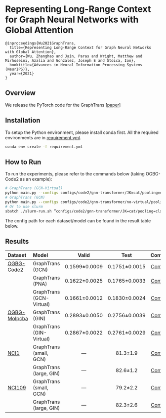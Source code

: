 # Representing Long-Range Context for Graph Neural Networks with Global Attention
```
@inproceedings{Wu2021GraphTrans,
  title={Representing Long-Range Context for Graph Neural Networks with Global Attention},
  author={Wu, Zhanghao and Jain, Paras and Wright, Matthew and Mirhoseini, Azalia and Gonzalez, Joseph E and Stoica, Ion},
  booktitle={Advances in Neural Information Processing Systems (NeurIPS)},
  year={2021}
}
```
## Overview
We release the PyTorch code for the GraphTrans [[paper](https://proceedings.neurips.cc//paper/2021/hash/6e67691b60ed3e4a55935261314dd534-Abstract.html)]

## Installation
To setup the Python environment, please install conda first. 
All the required environments are in [requirement.yml](./requirement.yml).
```bash
conda env create -f requirement.yml
```
## How to Run

To run the experiments, please refer to the commands below (taking OGBG-Code2 as an example):
```bash
# GraphTrans (GCN-Virtual)
python main.py --configs configs/code2/gnn-transformer/JK=cat/pooling=cls+norm_input.yml —runs 5
# GraphTrans (GCN)
python main.py --configs configs/code2/gnn-transformer/no-virtual/pooling=cls+norm_input.yml —runs 5
# Or to use slurm
sbatch ./slurm-run.sh ”configs/code2/gnn-transformer/JK=cat/pooling=cls+norm_input.yml —runs 5”
```
The config path for each dataset/model can be found in the result table below.
## Results
| Dataset | Model | Valid | Test | Config |
|:--|:--|:--:|:--:|:--:|
| [OGBG-Code2](https://ogb.stanford.edu/docs/leader_graphprop/#ogbg-code2) | GraphTrans (GCN) | 0.1599±0.0009 | 0.1751±0.0015 | [Config](configs/code2/gnn-transformer/no-virtual/pooling=cls+norm_input.yml) |
| | GraphTrans (PNA) | 0.1622±0.0025 | 0.1765±0.0033 | [Config](configs/code2/pna-transformer/pooling=cls+norm_input.yml) |
| | GraphTrans (GCN-Virtual) | 0.1661±0.0012 | 0.1830±0.0024 | [Config](configs/code2/gnn-transformer/JK=cat/pooling=cls+norm_input.yml) |
| [OGBG-Molpcba](https://ogb.stanford.edu/docs/leader_graphprop/#ogbg-molpcba) | GraphTrans (GIN) | 0.2893±0.0050 | 0.2756±0.0039 | [Config](configs/molpcba/gnn-transformer/no-virtual/JK=cat/pooling=cls+gin+norm_input.yml) |
| | GraphTrans (GIN-Virtual) | 0.2867±0.0022 | 0.2761±0.0029 | [Config](configs/molpcba/gnn-transformer/JK=cat/pooling=cls+gin+norm_input.yml) |
| [NCI1](https://ls11-www.cs.tu-dortmund.de/staff/morris/graphkerneldatasets) | GraphTrans (small, GCN) | — | 81.3±1.9 | [Config](configs/NCI1/gnn-transformer/no-virtual/gd=128+gdp=0.1+tdp=0.1+l=3+cosine.yml) |
| | GraphTrans (large, GIN) | — | 82.6±1.2 | [Config](configs/NCI1/gnn-transformer/no-virtual/gin+gdp=0.1+tdp=0.1+l=4+cosine.yml) |
| [NCI109](https://ls11-www.cs.tu-dortmund.de/staff/morris/graphkerneldatasets) | GraphTrans (small, GCN) | — | 79.2±2.2 | [Config](configs/NCI109/gnn-transformer/no-virtual/ablation-pos_encoder) |
| | GraphTrans (large, GIN) | — | 82.3±2.6 | [Config](configs/NCI109/gnn-transformer/no-virtual/gin+gdp=0.1+tdp=0.1+l=4+cosine.yml) |


